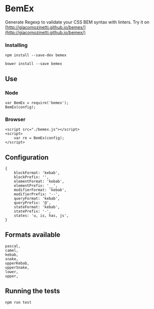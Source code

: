 # BemEx

Generate Regexp to validate your CSS BEM syntax with linters.
Try it on [http://giacomozinetti.github.io/bemex/](http://giacomozinetti.github.io/bemex/)

### Installing

```
npm install --save-dev bemex
```

```
bower install --save bemex
```

## Use

### Node

```
var BemEx = require('bemex');
BemEx(config);
```

### Browser

```
<script src="./bemex.js"></script>
<script>
    var re = BemEx(config);
</script>
```

## Configuration

```
{
    blockFormat: 'kebab',
    blockPrefix: '',
    elementFormat: 'kebab',
    elementPrefix: '__',
    modifierFormat: 'kebab',
    modifierPrefix: '--',
    queryFormat: 'kebab',
    queryPrefix: '@',
    stateFormat: 'kebab',
    statePrefix: '-',
    states: 'u, is, has, js',
}
```

## Formats available

```
pascal,
camel,
kebab,
snake,
upperKebab,
upperSnake,
lower,
upper,
```

## Running the tests

```
npm run test
```
